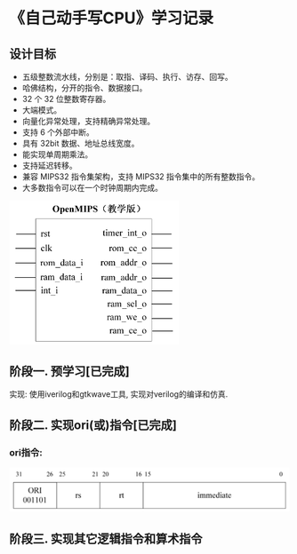 # 《自己动手写CPU》学习记录

## 设计目标

- 五级整数流水线，分别是：取指、译码、执行、访存、回写。
- 哈佛结构，分开的指令、数据接口。
- 32 个 32 位整数寄存器。
- 大端模式。
- 向量化异常处理，支持精确异常处理。
- 支持 6 个外部中断。
- 具有 32bit 数据、地址总线宽度。
- 能实现单周期乘法。
- 支持延迟转移。
- 兼容 MIPS32 指令集架构，支持 MIPS32 指令集中的所有整数指令。
- 大多数指令可以在一个时钟周期内完成。

<img src="README.assets/image-20230201184542992.png" alt="image-20230201184542992" style="zoom:50%;" />

## 阶段一. 预学习[已完成]

实现: 使用iverilog和gtkwave工具, 实现对verilog的编译和仿真.

## 阶段二. 实现ori(或)指令[已完成]

### ori指令:

![ori指令格式](README.assets/image-20230201185000060.png)

## 阶段三. 实现其它逻辑指令和算术指令



